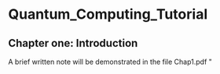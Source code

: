 # Quantum_Computing_Tutorial
## Chapter one: Introduction 
A brief written note will be demonstrated in the file Chap1.pdf " 

